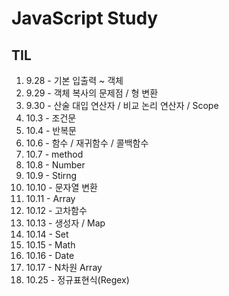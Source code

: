 # JavaScript Study

## TIL
1. 9.28 - 기본 입출력 ~ 객체
2. 9.29 - 객체 복사의 문제점 / 형 변환
3. 9.30 - 산술 대입 연산자 / 비교 논리 연산자 / Scope
4. 10.3 - 조건문
5. 10.4 - 반복문
6. 10.6 - 함수 / 재귀함수 / 콜백함수
7. 10.7 - method
8. 10.8 - Number
9. 10.9 - Stirng
10. 10.10 - 문자열 변환
11. 10.11 - Array
12. 10.12 - 고차함수
13. 10.13 - 생성자 / Map
14. 10.14 - Set
15. 10.15 - Math
16. 10.16 - Date
17. 10.17 - N차원 Array
18. 10.25 - 정규표현식(Regex)




